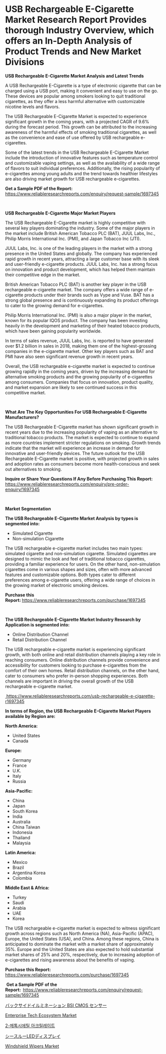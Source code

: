 <p><h1>USB Rechargeable E-Cigarette Market Research Report Provides thorough Industry Overview, which offers an In-Depth Analysis of Product Trends and New Market Divisions</h1></p><p><strong>USB Rechargeable E-Cigarette Market Analysis and Latest Trends</strong></p>
<p><p>A USB Rechargeable E-Cigarette is a type of electronic cigarette that can be charged using a USB port, making it convenient and easy to use on the go. These devices are popular among smokers looking to quit traditional cigarettes, as they offer a less harmful alternative with customizable nicotine levels and flavors.</p><p>The USB Rechargeable E-Cigarette Market is expected to experience significant growth in the coming years, with a projected CAGR of 9.6% during the forecast period. This growth can be attributed to the increasing awareness of the harmful effects of smoking traditional cigarettes, as well as the convenience and ease of use offered by USB rechargeable e-cigarettes.</p><p>Some of the latest trends in the USB Rechargeable E-Cigarette Market include the introduction of innovative features such as temperature control and customizable vaping settings, as well as the availability of a wide range of flavors to suit individual preferences. Additionally, the rising popularity of e-cigarettes among young adults and the trend towards healthier lifestyles are also driving market growth for USB rechargeable e-cigarettes.</p></p>
<p><strong>Get a Sample PDF of the Report:&nbsp;</strong> <a href="https://www.reliableresearchreports.com/enquiry/request-sample/1697345">https://www.reliableresearchreports.com/enquiry/request-sample/1697345</a></p>
<p>&nbsp;</p>
<p><strong>USB Rechargeable E-Cigarette Major Market Players</strong></p>
<p><p>The USB Rechargeable E-Cigarette market is highly competitive with several key players dominating the industry. Some of the major players in the market include British American Tobacco PLC (BAT), JUUL Labs, Inc., Philip Morris International Inc. (PMI), and Japan Tobacco Inc (JTI).</p><p>JUUL Labs, Inc. is one of the leading players in the market with a strong presence in the United States and globally. The company has experienced rapid growth in recent years, attracting a large customer base with its sleek and user-friendly e-cigarette products. JUUL Labs, Inc. has a strong focus on innovation and product development, which has helped them maintain their competitive edge in the market.</p><p>British American Tobacco PLC (BAT) is another key player in the USB rechargeable e-cigarette market. The company offers a wide range of e-cigarette products under their brands such as Vype and Vuse. BAT has a strong global presence and is continuously expanding its product offerings to cater to the growing demand for e-cigarettes.</p><p>Philip Morris International Inc. (PMI) is also a major player in the market, known for its popular IQOS product. The company has been investing heavily in the development and marketing of their heated tobacco products, which have been gaining popularity worldwide.</p><p>In terms of sales revenue, JUUL Labs, Inc. is reported to have generated over $1.2 billion in sales in 2018, making them one of the highest-grossing companies in the e-cigarette market. Other key players such as BAT and PMI have also seen significant revenue growth in recent years.</p><p>Overall, the USB rechargeable e-cigarette market is expected to continue growing rapidly in the coming years, driven by the increasing demand for alternative smoking products and the growing popularity of e-cigarettes among consumers. Companies that focus on innovation, product quality, and market expansion are likely to see continued success in this competitive market.</p></p>
<p>&nbsp;</p>
<p><strong>What Are The Key Opportunities For USB Rechargeable E-Cigarette Manufacturers?</strong></p>
<p><p>The USB Rechargeable E-Cigarette market has shown significant growth in recent years due to the increasing popularity of vaping as an alternative to traditional tobacco products. The market is expected to continue to expand as more countries implement stricter regulations on smoking. Growth trends indicate that the market will experience an increase in demand for innovative and user-friendly devices. The future outlook for the USB Rechargeable E-Cigarette market is positive, with projected growth in sales and adoption rates as consumers become more health-conscious and seek out alternatives to smoking.</p></p>
<p><strong>Inquire or Share Your Questions If Any Before Purchasing This Report:</strong> <a href="https://www.reliableresearchreports.com/enquiry/pre-order-enquiry/1697345">https://www.reliableresearchreports.com/enquiry/pre-order-enquiry/1697345</a></p>
<p>&nbsp;</p>
<p><strong>Market Segmentation</strong></p>
<p><strong>The USB Rechargeable E-Cigarette Market Analysis by types is segmented into:</strong></p>
<p><ul><li>Simulated Cigarette</li><li>Non-simulation Cigarette</li></ul></p>
<p><p>The USB rechargeable e-cigarette market includes two main types: simulated cigarette and non-simulation cigarette. Simulated cigarettes are designed to mimic the look and feel of traditional tobacco cigarettes, providing a familiar experience for users. On the other hand, non-simulation cigarettes come in various shapes and sizes, often with more advanced features and customizable options. Both types cater to different preferences among e-cigarette users, offering a wide range of choices in the growing market of electronic smoking devices.</p></p>
<p><strong>Purchase this Report:&nbsp;</strong><a href="https://www.reliableresearchreports.com/purchase/1697345">https://www.reliableresearchreports.com/purchase/1697345</a></p>
<p>&nbsp;</p>
<p><strong>The USB Rechargeable E-Cigarette Market Industry Research by Application is segmented into:</strong></p>
<p><ul><li>Online Distribution Channel</li><li>Retail Distribution Channel</li></ul></p>
<p><p>The USB rechargeable e-cigarette market is experiencing significant growth, with both online and retail distribution channels playing a key role in reaching consumers. Online distribution channels provide convenience and accessibility for customers looking to purchase e-cigarettes from the comfort of their own homes. Retail distribution channels, on the other hand, cater to consumers who prefer in-person shopping experiences. Both channels are important in driving the overall growth of the USB rechargeable e-cigarette market.</p></p>
<p><a href="https://www.reliableresearchreports.com/usb-rechargeable-e-cigarette-r1697345">&nbsp;https://www.reliableresearchreports.com/usb-rechargeable-e-cigarette-r1697345</a></p>
<p><strong>In terms of Region, the USB Rechargeable E-Cigarette Market Players available by Region are:</strong></p>
<p>
    <p> <strong> North America: </strong>
        <ul>
            <li>United States</li>
            <li>Canada</li>
        </ul>
        </p> 
    <p> <strong> Europe: </strong>
        <ul>
            <li>Germany</li>
            <li>France</li>
            <li>U.K.</li>
            <li>Italy</li>
            <li>Russia</li>
        </ul>
        </p> 
    <p> <strong> Asia-Pacific: </strong>
        <ul>
            <li>China</li>
            <li>Japan</li>
            <li>South Korea</li>
            <li>India</li>
            <li>Australia</li>
            <li>China Taiwan</li>
            <li>Indonesia</li>
            <li>Thailand</li>
            <li>Malaysia</li>
        </ul>
        </p> 
    <p> <strong> Latin America: </strong>
        <ul>
            <li>Mexico</li>
            <li>Brazil</li>
            <li>Argentina Korea</li>
            <li>Colombia</li>
        </ul>
        </p> 
    <p> <strong> Middle East & Africa: </strong>
        <ul>
            <li>Turkey</li>
            <li>Saudi</li>
            <li>Arabia</li>
            <li>UAE</li>
            <li>Korea</li>
        </ul>
    </p>
    </p>
<p><p>The USB rechargeable e-cigarette market is expected to witness significant growth across regions such as North America (NA), Asia-Pacific (APAC), Europe, the United States (USA), and China. Among these regions, China is anticipated to dominate the market with a market share of approximately 35%. Europe and the United States are also expected to hold substantial market shares of 25% and 20%, respectively, due to increasing adoption of e-cigarettes and rising awareness about the benefits of vaping.</p></p>
<p><strong>Purchase this Report: </strong><a href="https://www.reliableresearchreports.com/purchase/1697345">https://www.reliableresearchreports.com/purchase/1697345</a></p>
<p>&nbsp;<strong>Get a Sample PDF of the Report:&nbsp;&nbsp;</strong><a href="https://www.reliableresearchreports.com/enquiry/request-sample/1697345">https://www.reliableresearchreports.com/enquiry/request-sample/1697345</a></p>
<p><strong></strong></p>
<p><p><a href="https://github.com/vtbvgl20191192/Market-Research-Report-List-2/blob/main/4040927123655.md">バックサイドイルミネーション BSI CMOS センサー</a></p><p><a href="https://github.com/jerrycopelandthomaswsqd8q/Market-Research-Report-List-3/blob/main/enterprise-tech-ecosystem-market.md">Enterprise Tech Ecosystem Market</a></p><p><a href="https://github.com/kimvicki3212024/Market-Research-Report-List-1/blob/main/7836533108920.md">2-메톡시에틸 아크릴레이트</a></p><p><a href="https://github.com/ihabdkwlxs948/Market-Research-Report-List-2/blob/main/6123626124497.md">シースルーLEDディスプレイ</a></p><p><a href="https://github.com/fiixsa/Market-Research-Report-List-3/blob/main/windshield-wipers-market.md">Windshield Wipers Market</a></p></p>
